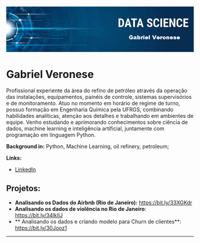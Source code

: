 
<p align="center">
  <img src="banner.jpg" >
</p>

# Gabriel Veronese


Profissional experiente da área do refino de petróleo através da operação das instalações, equipamentos, painéis de controle, sistemas supervisórios e de monitoramento.
Atuo no momento em horário de regime de turno, possuo formação em Engenharia Química pela UFRGS, combinando habilidades analíticas, atenção aos detalhes e trabalhando em ambientes de equipe. Venho estudando e aprimorando conhecimentos sobre ciência de dados, machine learning e inteligência artificial, juntamente com programação em linguagem Python. 

**Background in:** Python, Machine Learning, oil refinery, petroleum;

**Links:**
* [LinkedIn](https://www.linkedin.com/in/gabriel-veronese-8813a1174/)



## Projetos:


* **Analisando os Dados do Airbnb (Rio de Janeiro):** https://bit.ly/33XGKdr
*  **Analisando os dados de violência no Rio de Janeiro**: https://bit.ly/34lklIJ
*  ** Analisando os dados e criando modelo para Churn de clientes**:  https://bit.ly/30Jooz1

---




